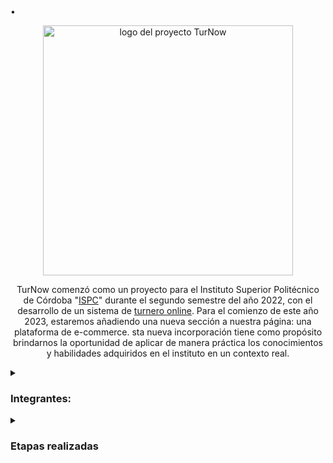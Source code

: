 •

<p align="center">
  <img width="400" alt= "logo del proyecto TurNow" src=https://user-images.githubusercontent.com/96992783/232926965-98cc1b9a-2bee-419c-b618-ffb7c16601fe.png>
</p>

<p align="center">
  TurNow comenzó como un proyecto para el Instituto Superior Politécnico de Córdoba "<a href="https://www.ispc.edu.ar/">ISPC</a>" durante el segundo semestre del año 2022,
  con el desarrollo de un sistema de <a href="https://github.com/TEAM-ISPC/Proyecto-Integrador-Full-Stack.git">turnero online</a>.  
  Para el comienzo de este año 2023, estaremos añadiendo una nueva sección a nuestra página: una plataforma de e-commerce. 
  sta nueva incorporación tiene como propósito brindarnos la oportunidad de aplicar de manera práctica los conocimientos y 
  habilidades adquiridos en el instituto en un contexto real.
</p>

  <details> 
  <summary><H3>Integrantes:</H3></summary>
  <ul>
  <li><a href="https://github.com/GiulianaDeEt">Giuliana Dealbera Etchechoury</a></li>
  <li><a href="https://github.com/memaluna">Emanuel Luna</a>
  <li><a href="https://github.com/LucasJuarez3416">Lucas Juárez</a>
  <li><a href="https://github.com/solefanjbj">Maria Soledad Caro</a>
  <li><a href=""></a>
  <li><a href=""></a>
  <li><a href=""></a>
  <li><a href=""></a>
  <li><a href=""></a>
  </ul>
  </details>
  
  <details>
  <summary><H3>Etapas realizadas</H3></summary>
  <H4>SPRINT 0.</H4>
  <ul>
  <li>Agregar Issues como Historia de Usuarios, respetando la nomenclatura sugerida. ✓</li>
  <li>Crear Milestone por Sprints. ✓</li>
  <li>Crear Wiki con registro de ceremonias por SPRINT (daily, review,retrospective) y novedades del equipo. ✓</li>
  <li>Completar e incluir la documentación IEEE830 con la nueva parte e-commerce. ✓</li>
  <li>Crear tablero kanban (Product Backlog, ToDo, In process, Finished). ✓</li>
  <li>Crear diagramas casos de uso</li>
  <li>Crear diagramas de clase</li>
  <li>Mejorar el modelo de datos lógico en base a los nuevos requerimientos (e-commerce).</li>
  <li>Revisar la estructura web semátntica, responsive (RWD). ✓</li>
  </ul>
  </details>
